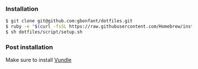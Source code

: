 ### Installation

```bash
$ git clone git@github.com:gbonfant/dotfiles.git
$ ruby -e "$(curl -fsSL https://raw.githubusercontent.com/Homebrew/install/master/install)"
$ sh dotfiles/script/setup.sh
```
### Post installation
Make sure to install [Vundle](https://github.com/gmarik/Vundle.vim)
